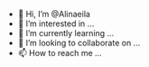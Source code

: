 - 👋 Hi, I’m @Alinaeila
- 👀 I’m interested in ...
- 🌱 I’m currently learning ...
- 💞️ I’m looking to collaborate on ...
- 📫 How to reach me ...

<!---
Alinaeila/Alinaeila is a ✨ special ✨ repository because its `README.md` (this file) appears on your GitHub profile.
You can click the Preview link to take a look at your changes.
--->

